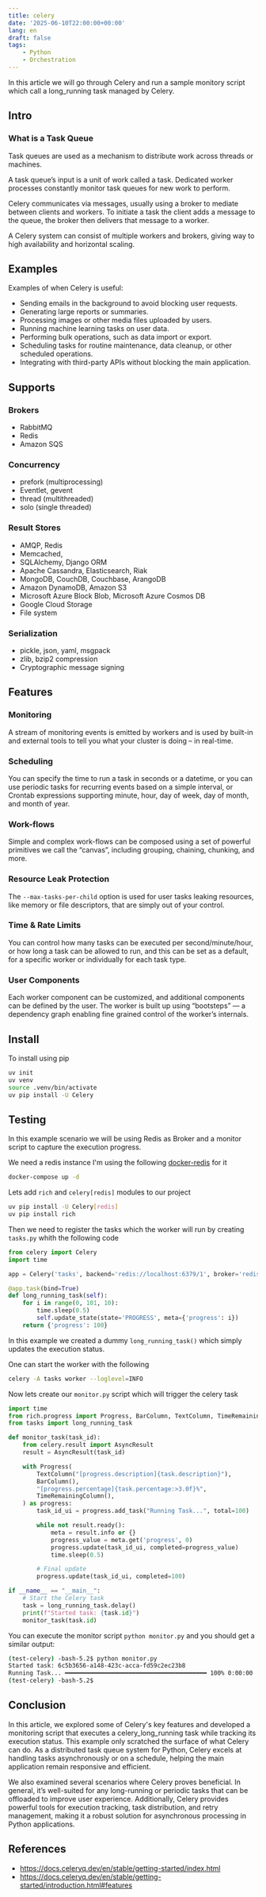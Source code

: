 ```yaml
---
title: celery
date: '2025-06-10T22:00:00+00:00'
lang: en
draft: false
tags:
    - Python
    - Orchestration 
---
```


In this article we will go through Celery and run a sample monitory script which call a long_running task managed by Celery.

## Intro ##

### What is a Task Queue ###

Task queues are used as a mechanism to distribute work across threads or machines.

A task queue’s input is a unit of work called a task. Dedicated worker processes constantly monitor task queues for new work to perform.

Celery communicates via messages, usually using a broker to mediate between clients and workers. To initiate a task the client adds a message to the queue, the broker then delivers that message to a worker.

A Celery system can consist of multiple workers and brokers, giving way to high availability and horizontal scaling.

## Examples ##

Examples of when Celery is useful:

* Sending emails in the background to avoid blocking user requests.
* Generating large reports or summaries.
* Processing images or other media files uploaded by users.
* Running machine learning tasks on user data.
* Performing bulk operations, such as data import or export.
* Scheduling tasks for routine maintenance, data cleanup, or other scheduled operations.
* Integrating with third-party APIs without blocking the main application. 

## Supports ##

### Brokers ###

* RabbitMQ
* Redis
* Amazon SQS

### Concurrency ###

* prefork (multiprocessing)
* Eventlet, gevent
* thread (multithreaded)
* solo (single threaded)

### Result Stores ###

* AMQP, Redis
* Memcached,
* SQLAlchemy, Django ORM
* Apache Cassandra, Elasticsearch, Riak
* MongoDB, CouchDB, Couchbase, ArangoDB
* Amazon DynamoDB, Amazon S3
* Microsoft Azure Block Blob, Microsoft Azure Cosmos DB
* Google Cloud Storage
* File system

### Serialization ###

* pickle, json, yaml, msgpack
* zlib, bzip2 compression
* Cryptographic message signing

## Features ##

### Monitoring ###

A stream of monitoring events is emitted by workers and is used by built-in and external tools to tell you what your cluster is doing – in real-time.

### Scheduling ###

You can specify the time to run a task in seconds or a datetime, or you can use periodic tasks for recurring events based on a simple interval, or Crontab expressions supporting minute, hour, day of week, day of month, and month of year.

### Work-flows ###

Simple and complex work-flows can be composed using a set of powerful primitives we call the “canvas”, including grouping, chaining, chunking, and more.

### Resource Leak Protection ###

The `--max-tasks-per-child` option is used for user tasks leaking resources, like memory or file descriptors, that are simply out of your control.

### Time & Rate Limits ###

You can control how many tasks can be executed per second/minute/hour, or how long a task can be allowed to run, and this can be set as a default, for a specific worker or individually for each task type.

### User Components ###

Each worker component can be customized, and additional components can be defined by the user. The worker is built up using “bootsteps” — a dependency graph enabling fine grained control of the worker’s internals.

## Install ##

To install using pip

```sh
uv init
uv venv
source .venv/bin/activate
uv pip install -U Celery
```

## Testing

In this example scenario we will be using Redis as Broker and a monitor script to capture the execution progress.

We need a redis instance I'm using the following [docker-redis](https://github.com/rramos/dockers/tree/master/docker-redis) for it

```sh
docker-compose up -d
```

Lets add `rich` and `celery[redis]` modules to our project

```sh
uv pip install -U Celery[redis]
uv pip install rich
```

Then we need to register the tasks which the worker will run by creating  `tasks.py` whith the following code

```python
from celery import Celery
import time

app = Celery('tasks', backend='redis://localhost:6379/1', broker='redis://localhost:6379/0')

@app.task(bind=True)
def long_running_task(self):
    for i in range(0, 101, 10):
        time.sleep(0.5)
        self.update_state(state='PROGRESS', meta={'progress': i})
    return {'progress': 100}
```

In this example we created a dummy `long_running_task()` which simply updates the execution status.

One can start the worker with the following

```sh
celery -A tasks worker --loglevel=INFO
```

Now lets create our `monitor.py` script which will trigger the celery task

```python
import time
from rich.progress import Progress, BarColumn, TextColumn, TimeRemainingColumn
from tasks import long_running_task

def monitor_task(task_id):
    from celery.result import AsyncResult
    result = AsyncResult(task_id)

    with Progress(
        TextColumn("[progress.description]{task.description}"),
        BarColumn(),
        "[progress.percentage]{task.percentage:>3.0f}%",
        TimeRemainingColumn(),
    ) as progress:
        task_id_ui = progress.add_task("Running Task...", total=100)

        while not result.ready():
            meta = result.info or {}
            progress_value = meta.get('progress', 0)
            progress.update(task_id_ui, completed=progress_value)
            time.sleep(0.5)

        # Final update
        progress.update(task_id_ui, completed=100)

if __name__ == "__main__":
    # Start the Celery task
    task = long_running_task.delay()
    print(f"Started task: {task.id}")
    monitor_task(task.id)

```

You can execute the monitor script `python monitor.py` and you should get a similar output:

```sh
(test-celery) -bash-5.2$ python monitor.py 
Started task: 6c5b3656-a148-423c-acca-fd59c2ec23b8
Running Task... ━━━━━━━━━━━━━━━━━━━━━━━━━━━━━━━━━━━━━━━━ 100% 0:00:00
(test-celery) -bash-5.2$
```

## Conclusion ##

In this article, we explored some of Celery's key features and developed a monitoring script that executes a celery_long_running task while tracking its execution status. This example only scratched the surface of what Celery can do. As a distributed task queue system for Python, Celery excels at handling tasks asynchronously or on a schedule, helping the main application remain responsive and efficient.

We also examined several scenarios where Celery proves beneficial. In general, it’s well-suited for any long-running or periodic tasks that can be offloaded to improve user experience. Additionally, Celery provides powerful tools for execution tracking, task distribution, and retry management, making it a robust solution for asynchronous processing in Python applications.

## References ##

* <https://docs.celeryq.dev/en/stable/getting-started/index.html>
* <https://docs.celeryq.dev/en/stable/getting-started/introduction.html#features>
